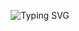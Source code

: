 <!-- <img align="center" src="deunsbar.png" alt="hexagone" width="100%" /> -->
<p align="center"><img src="https://readme-typing-svg.herokuapp.com/demo/?size=35&duration=4000&color=3A6FFF&center=true&vCenter=true&width=700&lines=Hello+There+!+%F0%9F%91%8B+I'm+Denis;Student+at+ESGI;Full+stack+developer" alt="Typing SVG" /></p>
<!-- - 📫 How to reach me: denis.fierens@epitech.eu -->
<!-- <img align="center" src="languagesAndTools.svg" alt="hexagone" width="100%" />
<img align="center" src="githubbottombar.svg" alt="hexagone" width="100%" /> -->




